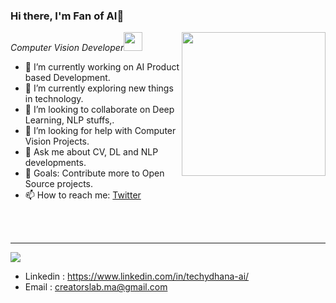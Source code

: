 ### Hi there, I'm Fan of AI👋 
<img align='right' src="https://media.giphy.com/media/M9gbBd9nbDrOTu1Mqx/giphy.gif" width="230">
<p><em>Computer Vision Developer<img src="https://media.giphy.com/media/WUlplcMpOCEmTGBtBW/giphy.gif" width="30"> 
</em></p>

- 🔭 I’m currently working on AI Product based Development.
- 🌱 I’m currently exploring new things in technology.
- 👯 I’m looking to collaborate on Deep Learning, NLP stuffs,.
- 🤔 I’m looking for help with Computer Vision Projects.
- 💬 Ask me about CV, DL and NLP developments.
- 🥅 Goals: Contribute more to Open Source projects.
- 📫 How to reach me: <a href= "https://twitter.com/aiprofessor_">Twitter</a>
<br><br>
<br>
<hr>
<img src="https://spectrapackautomation.com/img/contactme.gif" />

- Linkedin : https://www.linkedin.com/in/techydhana-ai/
- Email : creatorslab.ma@gmail.com
